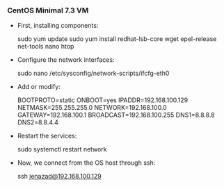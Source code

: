 ---
---
### CentOS Minimal 7.3 VM

* First, installing components:

    sudo yum update
    sudo yum install redhat-lsb-core wget epel-release net-tools nano htop

* Configure the network interfaces:

    sudo nano /etc/sysconfig/network-scripts/ifcfg-eth0

* Add or modify:

    BOOTPROTO=static
    ONBOOT=yes
    IPADDR=192.168.100.129
    NETMASK=255.255.255.0
    NETWORK=192.168.100.0
    GATEWAY=192.168.100.1
    BROADCAST=192.168.100.255
    DNS1=8.8.8.8
    DNS2=8.8.4.4

* Restart the services:

    sudo systemctl restart network

* Now, we connect from the OS host through ssh:

    ssh jenazad@192.168.100.129


